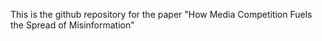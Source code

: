 This is the github repository for the paper "How Media Competition Fuels the Spread of Misinformation"
